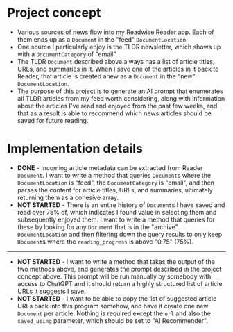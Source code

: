 # Project concept

- Various sources of news flow into my Readwise Reader app. Each of them ends up as a `Document` in the "feed" `DocumentLocation`.
- One source I particularly enjoy is the TLDR newsletter, which shows up with a `DocumentCategory` of "email".
- The TLDR `Document` described above always has a list of article titles, URLs, and summaries in it. When I save one of the articles in it back to Reader, that article is created anew as a `Document` in the "new" `DocumentLocation`.
- The purpose of this project is to generate an AI prompt that enumerates all TLDR articles from my feed worth considering, along with information about the articles I've read and enjoyed from the past few weeks, and that as a result is able to recommend which news articles should be saved for future reading.

# Implementation details

- **DONE** - Incoming article metadata can be extracted from Reader `Document`. I want to write a method that queries `Document`s where the `DocumentLocation` is "feed", the `DocumentCategory` is "email", and then parses the content for article titles, URLs, and summaries, ultimately returning them as a cohesive array.
- **NOT STARTED** - There is an entire history of `Document`s I have saved and read over 75% of, which indicates I found value in selecting them and subsequently enjoyed them. I want to write a method that queries for these by looking for any `Document` that is in the "archive" `DocumentLocation` and then filtering down the query results to only keep `Document`s where the `reading_progress` is above "0.75" (75%).

---

- **NOT STARTED** - I want to write a method that takes the output of the two methods above, and generates the prompt described in the project concept above. This prompt will be run manually by somebody with access to ChatGPT and it should return a highly structured list of article URLs it suggests I save.
- **NOT STARTED** - I want to be able to copy the list of suggested article URLs back into this program somehow, and have it create one new `Document` per article. Nothing is required except the `url` and also the `saved_using` parameter, which should be set to "AI Recommender".
